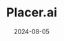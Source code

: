 ---  
layout: startup_page  
title: "Placer.ai"  
id: "placer.ai"  
permalink: "/placeraiplacer.ai08052024/"  
website: "https://www.placer.ai/"  
funding_round: ""  
funding_amount: "$75M"  
investors: "GEM Realty Capital, Existing Backers"  
about: "Placer.ai provides location-based analytics to businesses using AI and anonymized data from third-party apps. Their services cover foot traffic, consumer behavior, and demographic profiles across various sectors including retail, real estate, and finance. This data helps companies make informed decisions regarding market expansion, competitor analysis, and overall business strategy."  
markets: "AI, Market Research, Retail, Events and Entertainment, CPG, Real Estate, Financial Services, Healthcare, Analytics, Geospatial, Consumer, Software"  
hq: "Santa Cruz, California, United States"  
founded_year: "2016"  
linkedin: "https://www.linkedin.com/company/placer"  
twitter: "https://twitter.com/placer_ai"  
instagram: ""  
facebook: "https://www.facebook.com/Placerai-381442635729306"  
crunchbase: "https://www.crunchbase.com/organization/placer"  
pitchbook: "https://pitchbook.com/profiles/company/108937-45"  

date_display: "05-Aug-2024"  
date: "2024-08-05"

# SEO Optimization  
meta_title: "Placer.ai -  Funding ($75M)"  
meta_description: "Placer.ai, Placer.ai provides location-based analytics to businesses using AI and anonymized data from third-party apps. Their services cover foot traffic, consu..."  
meta_keywords: "Placer.ai, AI, Market Research, Retail, Events and Entertainment, CPG, Real Estate, Financial Services, Healthcare, Analytics, Geospatial, Consumer, Software,  funding"  
canonical_url: "https://startup.projectstartups.com/placeraiplacer.ai08052024/"  
---